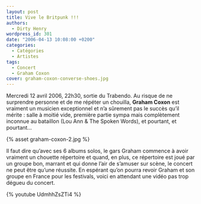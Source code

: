 ```yaml
---
layout: post
title: Vive le Britpunk !!!
authors:
  - Dirty Henry
wordpress_id: 301
date: "2006-04-13 10:08:00 +0200"
categories:
  - Catégories
  - Artistes
tags:
  - Concert
  - Graham Coxon
cover: graham-coxon-converse-shoes.jpg
---
```


Mercredi 12 avril 2006, 22h30, sortie du Trabendo. Au risque de ne surprendre
personne et de me répéter un chouilla, **Graham Coxon** est vraiment un musicien
exceptionnel et n’a sûrement pas le succès qu’il mérite : salle à moitié vide,
première partie sympa mais complètement inconnue au bataillon (Lou Ann & The
Spoken Words), et pourtant, et pourtant…

{% asset graham-coxon-2.jpg %}

Il faut dire qu’avec ses 6 albums solos, le gars Graham commence à avoir
vraiment un chouette répertoire et quand, en plus, ce répertoire est joué par un
groupe bon, marrant et qui donne l’air de s’amuser sur scène, le concert ne peut
être qu’une réussite. En espérant qu’on pourra revoir Graham et son groupe en
France pour les festivals, voici en attendant une vidéo pas trop dégueu du
concert.

{% youtube UdmhhZsZTi4 %}
